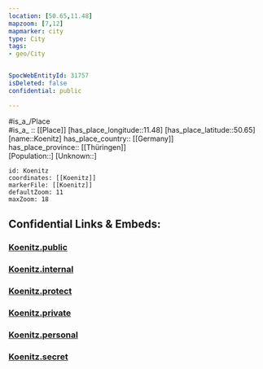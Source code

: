 ```yaml
---
location: [50.65,11.48] 
mapzoom: [7,12] 
mapmarker: city 
type: City
tags:
- geo/City


SpocWebEntityId: 31757
isDeleted: false
confidential: public

---
```

#is_a_/Place  
#is_a_ :: [[Place]] 
[has_place_longitude::11.48] 
[has_place_latitude::50.65] 
[name::Koenitz] 
has_place_country:: [[Germany]]  
has_place_province:: [[Thüringen]]  
[Population::] 
[Unknown::] 


```leaflet
id: Koenitz
coordinates: [[Koenitz]] 
markerFile: [[Koenitz]] 
defaultZoom: 11 
maxZoom: 18
```


## Confidential Links & Embeds: 

### [Koenitz.public](/_public/\Earth\Continent\Europe\Europe~Central\Germany\Germany~East\Thüringen\counties~TH\Saalfeld-Rudolstadt\cities~Saalfeld-Rudolst\Unterwellenborn\CityKoenitz.public.md) 

### [Koenitz.internal](/_internal/\Earth\Continent\Europe\Europe~Central\Germany\Germany~East\Thüringen\counties~TH\Saalfeld-Rudolstadt\cities~Saalfeld-Rudolst\Unterwellenborn\CityKoenitz.internal.md) 

### [Koenitz.protect](/_protect/\Earth\Continent\Europe\Europe~Central\Germany\Germany~East\Thüringen\counties~TH\Saalfeld-Rudolstadt\cities~Saalfeld-Rudolst\Unterwellenborn\CityKoenitz.protect.md) 

### [Koenitz.private](/_private/\Earth\Continent\Europe\Europe~Central\Germany\Germany~East\Thüringen\counties~TH\Saalfeld-Rudolstadt\cities~Saalfeld-Rudolst\Unterwellenborn\CityKoenitz.private.md) 

### [Koenitz.personal](/_personal/\Earth\Continent\Europe\Europe~Central\Germany\Germany~East\Thüringen\counties~TH\Saalfeld-Rudolstadt\cities~Saalfeld-Rudolst\Unterwellenborn\CityKoenitz.personal.md) 

### [Koenitz.secret](/_secret/\Earth\Continent\Europe\Europe~Central\Germany\Germany~East\Thüringen\counties~TH\Saalfeld-Rudolstadt\cities~Saalfeld-Rudolst\Unterwellenborn\CityKoenitz.secret.md)

